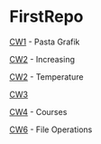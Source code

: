 # FirstRepo

[CW1](https://emineayranci.github.io/FirstRepo/Pasta%20Grafik.png) - Pasta Grafik

[CW2](https://emineayranci.github.io/FirstRepo/increasing) - Increasing

[CW2](https://emineayranci.github.io/FirstRepo/CtoF) - Temperature

[CW3](https://emineayranci.github.io/FirstRepo/CW3.png)

[CW4](https://emineayranci.github.io/FirstRepo/Courses.html) - Courses

[CW6](https://emineayranci.github.io/FirstRepo/File.html) - File Operations


